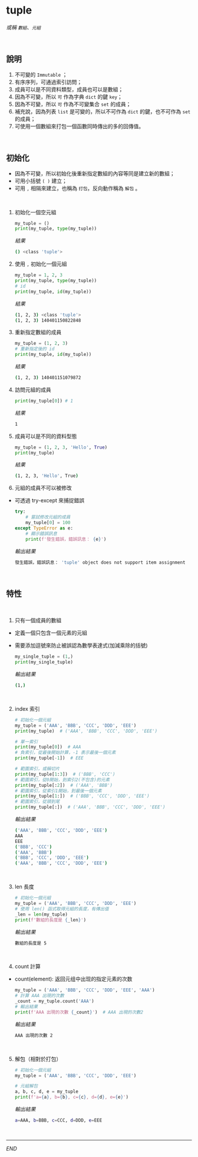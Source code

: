 # tuple
_或稱 `數組`、`元組`_

<br>

## 說明

1. 不可變的 `Immutable` ；
2. 有序序列，可通過索引訪問；
3. 成員可以是不同資料類型，成員也可以是數組；
4. 因為不可變，所以 `可` 作為字典 `dict` 的鍵 `key`；
5. 因為不可變，所以 `可` 作為不可變集合 `set` 的成員；
6. 補充說，因為列表 `list` 是可變的，所以不可作為 `dict` 的鍵，也不可作為 `set` 的成員；
7. 可使用一個數組來打包一個函數同時傳出的多的回傳值。

<br>

## 初始化

- 因為不可變，所以初始化後重新指定數組的內容等同是建立新的數組；
- 可用小括號 `( )` 建立；
- 可用 `,` 相隔來建立，也稱為 `打包`，反向動作稱為 `解包` 。

<br>

1. 初始化一個空元組

    ```python
    my_tuple = ()
    print(my_tuple, type(my_tuple))
    ```
    _結果_
    ```bash
    () <class 'tuple'>
    ```

2. 使用 `,` 初始化一個元組

    ```python
    my_tuple = 1, 2, 3
    print(my_tuple, type(my_tuple))
    # id
    print(my_tuple, id(my_tuple))
    ```
    _結果_
    ```bash
    (1, 2, 3) <class 'tuple'>
    (1, 2, 3) 140401150822848
    ```

3. 重新指定數組的成員

    ```python
    my_tuple = (1, 2, 3)
    # 重新指定後的 id
    print(my_tuple, id(my_tuple))
    ```
    _結果_
    ```bash
    (1, 2, 3) 140401151079872
    ```

4. 訪問元組的成員

    ```python
    print(my_tuple[0]) # 1
    ```
    _結果_
    ```bash
    1
    ```

5. 成員可以是不同的資料型態

    ```python
    my_tuple = (1, 2, 3, 'Hello', True)
    print(my_tuple)
    ```
    _結果_
    ```bash
    (1, 2, 3, 'Hello', True)
    ```

6. 元組的成員不可以被修改

- 可透過 try-except 來捕捉錯誤

    ```python
    try:
        # 嘗試修改元組的成員
        my_tuple[0] = 100
    except TypeError as e:
        # 顯示錯誤訊息
        print(f'發生錯誤，錯誤訊息： {e}')
    ```

    *輸出結果*

    ```bash
    發生錯誤，錯誤訊息： 'tuple' object does not support item assignment
    ```

<br>

## 特性

<br>

1. 只有一個成員的數組

- 定義一個只包含一個元素的元組
- 需要添加逗號來防止被誤認為數學表達式(加減乘除的括號)

    ```python
    my_single_tuple = (1,)  
    print(my_single_tuple)
    ```

    *輸出結果*

    ```bash
    (1,)
    ```

<br>

2. index 索引

    ```python
    # 初始化一個元組
    my_tuple = ('AAA', 'BBB', 'CCC', 'DDD', 'EEE')
    print(my_tuple)  # ('AAA', 'BBB', 'CCC', 'DDD', 'EEE')

    # 單一索引
    print(my_tuple[0])  # AAA
    # 負索引，從最後開始計算，-1 表示最後一個元素
    print(my_tuple[-1])  # EEE

    # 範圍索引，或稱切片
    print(my_tuple[1:3])  # ('BBB', 'CCC')
    # 範圍索引，從0開始，到索引2(不包含)的元素
    print(my_tuple[:2])  # ('AAA', 'BBB')
    # 範圍索引，從索引1開始，到最後一個元素
    print(my_tuple[1:])  # ('BBB', 'CCC', 'DDD', 'EEE')
    # 範圍索引，從頭到尾
    print(my_tuple[:])  # ('AAA', 'BBB', 'CCC', 'DDD', 'EEE')
    ```

    *輸出結果*

    ```bash
    ('AAA', 'BBB', 'CCC', 'DDD', 'EEE')
    AAA
    EEE
    ('BBB', 'CCC')
    ('AAA', 'BBB')
    ('BBB', 'CCC', 'DDD', 'EEE')
    ('AAA', 'BBB', 'CCC', 'DDD', 'EEE')
    ```

<br>

3. len 長度

    ```python
    # 初始化一個元組
    my_tuple = ('AAA', 'BBB', 'CCC', 'DDD', 'EEE')
    # 使用 len() 函式取得元組的長度，有傳出值
    _len = len(my_tuple)
    print(f'數組的長度是 {_len}')
    ```

    *輸出結果*

    ```bash
    數組的長度是 5
    ```

<br>

4. count 計算

- count(element): 返回元组中出现的指定元素的次数

    ```python
    my_tuple = ('AAA', 'BBB', 'CCC', 'DDD', 'EEE', 'AAA')
    # 計算 AAA 出現的次數
    _count = my_tuple.count('AAA')
    # 輸出結果
    print(f'AAA 出現的次數 {_count}')  # AAA 出現的次數2
    ```

    *輸出結果*

    ```bash
    AAA 出現的次數 2
    ```

<br>

5. 解包（相對於打包）

    ```python
    # 初始化一個元組
    my_tuple = ('AAA', 'BBB', 'CCC', 'DDD', 'EEE')

    # 元組解包
    a, b, c, d, e = my_tuple
    print(f'a={a}, b={b}, c={c}, d={d}, e={e}')
    ```

    *輸出結果*

    ```bash
    a=AAA, b=BBB, c=CCC, d=DDD, e=EEE
    ```

<br>

---

_END_
